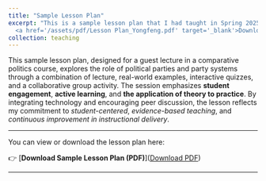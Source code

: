 ```yaml
---
title: "Sample Lesson Plan"
excerpt: "This is a sample lesson plan that I had taught in Spring 2025. This sample lesson plan, designed for a guest lecture in a comparative politics course, explores the role of political parties and party systems through a combination of lecture, real-world examples, interactive quizzes, and a collaborative group activity. The session emphasizes **student engagement**, **active learning**, and **the application of theory to practice**. By integrating technology and encouraging peer discussion, the lesson reflects my commitment to *student-centered*, *evidence-based teaching*, and *continuous improvement in instructional delivery*. A PDF version of the lesson plan can be found below the picture. <br/><img src='/images/sample_lesson_plan_s.png'><br/>
  <a href='/assets/pdf/Lesson Plan_Yongfeng.pdf' target='_blank'>Download PDF</a>"
collection: teaching
---
```


This sample lesson plan, designed for a guest lecture in a comparative politics course, explores the role of political parties and party systems through a combination of lecture, real-world examples, interactive quizzes, and a collaborative group activity. The session emphasizes **student engagement**, **active learning**, and **the application of theory to practice**. By integrating technology and encouraging peer discussion, the lesson reflects my commitment to *student-centered*, *evidence-based teaching*, and *continuous improvement in instructional delivery*.

---
You can view or download the lesson plan here:

👉 [**Download Sample Lesson Plan (PDF)**](<a href='/assets/pdf/Lesson Plan_Yongfeng.pdf' target='_blank'>Download PDF</a>)

---
